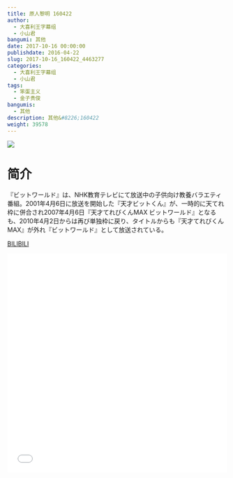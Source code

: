 ```yaml
---
title: 原人黎明 160422
author: 
  - 大喜利王字幕组
  - 小山君
bangumi: 其他
date: 2017-10-16 00:00:00
publishdate: 2016-04-22
slug: 2017-10-16_160422_4463277
categories: 
  - 大喜利王字幕组
  - 小山君
tags: 
  - 笨蛋主义
  - 金子贵俊
bangumis: 
  - 其他
description: 其他&#8226;160422
weight: 39578
---
```


![](https://i.imgur.com/rKipVyr.jpg)

# 简介  
『ビットワールド』は、NHK教育テレビにて放送中の子供向け教養バラエティ番組。2001年4月6日に放送を開始した『天才ビットくん』が、一時的に天てれ枠に併合され2007年4月6日『天才てれびくんMAX ビットワールド』となるも、2010年4月2日からは再び単独枠に戻り、タイトルからも『天才てれびくんMAX』が外れ『ビットワールド』として放送されている。

  [BILIBILI](https://www.bilibili.com/video/av4463277/)


<div class="vcontainer">  <iframe class='video' src="//www.bilibili.com/blackboard/player.html?cid=7232486&aid=4463277" width="100%" height="500" frameborder="0" allowfullscreen="allowfullscreen"></iframe></div>
